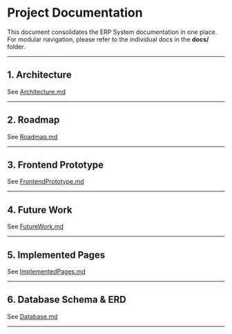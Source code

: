 # Project Documentation

This document consolidates the ERP System documentation in one place.  
For modular navigation, please refer to the individual docs in the **docs/** folder.

---

## 1. Architecture
See [Architecture.md](Architecture.md)  

---

## 2. Roadmap
See [Roadmap.md](Roadmap.md)  

---

## 3. Frontend Prototype
See [FrontendPrototype.md](FrontendPrototype.md)  

---

## 4. Future Work
See [FutureWork.md](FutureWork.md)  

---

## 5. Implemented Pages
See [ImplementedPages.md](ImplementedPages.md)  

---

## 6. Database Schema & ERD
See [Database.md](Database.md)  

---
